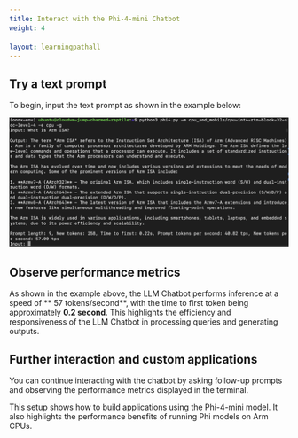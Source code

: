 ```yaml
---
title: Interact with the Phi-4-mini Chatbot
weight: 4

layout: learningpathall
---
```


## Try a text prompt

To begin, input the text prompt as shown in the example below:

![output](output.png)

## Observe performance metrics

As shown in the example above, the LLM Chatbot performs inference at a speed of ** 57 tokens/second**, with the time to first token being approximately **0.2 second**. This highlights the efficiency and responsiveness of the LLM Chatbot in processing queries and generating outputs.

## Further interaction and custom applications

You can continue interacting with the chatbot by asking follow-up prompts and observing the performance metrics displayed in the terminal.

This setup shows how to build applications using the Phi-4-mini model. It also highlights the performance benefits of running Phi models on Arm CPUs.